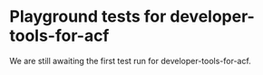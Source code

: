 # Playground tests for developer-tools-for-acf
We are still awaiting the first test run for developer-tools-for-acf.
